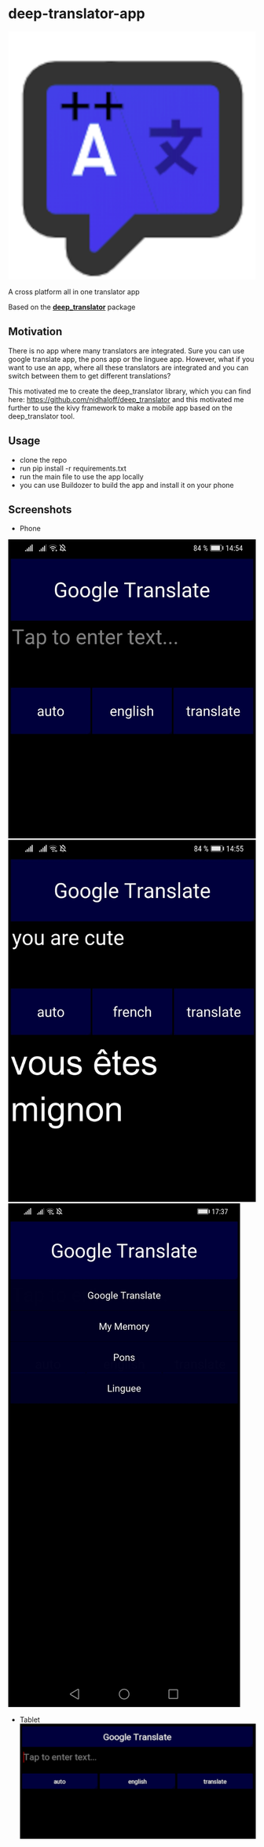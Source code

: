 # deep-translator-app

![icon](assets/app-icon.png)

A cross platform all in one translator app

Based on the [**deep_translator**](https://github.com/nidhaloff/deep_translator) package 

Motivation
----------
There is no app where many translators are integrated. 
Sure you can use google translate app, the pons app or the 
linguee app. However, what if you want to use an app, where
all these translators are integrated and you can switch between
them to get different translations?

This motivated me to create the deep_translator library, which you
can find here: https://github.com/nidhaloff/deep_translator
and this motivated me further to use the kivy framework to make
a mobile app based on the deep_translator tool.

Usage
------

- clone the repo
- run pip install -r requirements.txt
- run the main file to use the app locally
- you can use Buildozer to build the app and install it on your phone

Screenshots
------------

- Phone

![screenshot1](assets/translator1.jpg)
![screenshot2](assets/translator2.jpg)
![spinner](assets/spinner.jpg)

- Tablet
![tablet](assets/hz_view.png)
